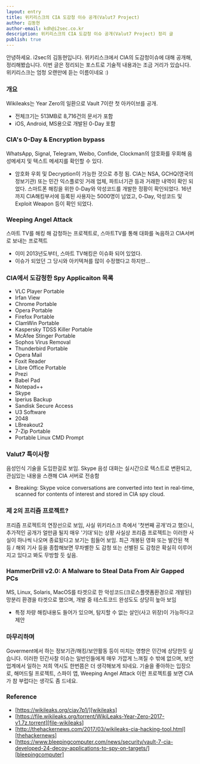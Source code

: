 ```yaml
---
layout: entry
title: 위키리스크의 CIA 도감청 이슈 공개(Valut7 Project)
author: 김동현
author-email: kdh@i2sec.co.kr
description: 위키리스크의 CIA 도감청 이슈 공개(Valut7 Project) 정리 글
publish: true
---
```


안녕하세요. i2sec의 김동현입니다.
위키리스크에서 CIA의 도감청이슈에 대해 공개해, 정리해봤습니다.
이번 글은 정리되는 포스트로 기술적 내용과는 조금 거리가 있습니다.
위키리스크는 엄청 오랜만에 듣는 이름이네요 :)

### 개요
Wikileaks는 Year Zero의 일환으로 Vault 7이란 첫 아카이브를 공개.
* 전체크기는 513MB로  8,716건의 문서가 포함
* iOS, Android, MS용으로 개발된 0-Day 포함

### CIA's 0-Day & Encryption bypass
WhatsApp, Signal, Telegram, Weibo, Confide, Clockman의 암호화를 우회해 음성메세지 및 텍스트 메세지를 확인할 수 있다.
* 암호화 우회 및 Decryption이 가능한 것으로 추정 됨.
CIA는 NSA, GCHQ(영국의 정보기관) 또는 민간 익스플로잇 거래 업체, 파트너기관 등과 거래한 내역이 확인 되었다.
스마트폰 해킹을 위한 0-Day와 악성코드를 개발한 정황이 확인되었다.
16년까지 CIA해킹부서에 등록된 사용자는 5000명이 넘었고, 0-Day, 악성코드 및 Exploit Weapon 등이 확인 되었다.

### Weeping Angel Attack
스마트 TV를 해킹 해 감청하는 프로젝트로, 스마트TV를 통해 대화를 녹음하고 CIA서버로 보내는 프로젝트
* 이미 2013년도부터, 스마트 TV해킹은 이슈화 되어 있었다.
* 이슈가 되었던 그 당시와 아키텍쳐를 많이 수정했다고 하지만...

### CIA에서 도감청한 Spy Applicaiton 목록
- VLC Player Portable
- Irfan View
- Chrome Portable
- Opera Portable
- Firefox Portable
- ClamWin Portable
- Kaspersky TDSS Killer Portable
- McAfee Stinger Portable
- Sophos Virus Removal
- Thunderbird Portable
- Opera Mail
- Foxit Reader
- Libre Office Portable
- Prezi
- Babel Pad
- Notepad++
- Skype
- Iperius Backup
- Sandisk Secure Access
- U3 Software
- 2048
- LBreakout2
- 7-Zip Portable
- Portable Linux CMD Prompt

### Valut7 특이사항
음성인식 기술을 도입한걸로 보임. Skype 음성 대화는 실시간으로 텍스트로 변환되고, 관심있는 내용을 스캔해 CIA 서버로 전송함
* Breaking: Skype voice conversations are converted into text in real-time, scanned for contents of interest and stored in CIA spy cloud.

### 제 2의 프리즘 프로젝트?
프리즘 프로젝트의 연장선으로 보임, 사실 위키리스크 측에서 '첫번째 공개'라고 했으니, 추가적인 공개가 얼만큼 될지 매우 '기대'되는 상황
사실상 프리즘 프로젝트는 이러한 사실이 하나씩 나오며 종료됬다고 보기는 힘들어 보임.
최근 개봉된 영화 또는 발간된 책 등 / 해외 기사 등을 종합해보면 무차별한 도 감청 또는 선별된 도 감청은 확실히 이루어지고 있다고 봐도 무방할 듯 싶음.

### HammerDrill v2.0: A Malware to Steal Data From Air Gapped PCs
MS, Linux, Solaris, MacOS를 타겟으로 한 악성코드(크로스플랫폼환경으로 개발된)
망분리 환경을 타겟으로 했으며, 개발 중 테스트코드 완성도도 상당히 높아 보임
* 특정 차량 해킹내용도 들어가 있으며, 탐지할 수 없는 살인(사고 위장)이 가능하다고 제안

### 마무리하며
Goverment에서 하는 정보기관/해킹/보안활동 등이 미치는 영향은 민간에 상당한듯 싶습니다.
이러한 민간사찰 이슈는 일반인들에게 매우 가깝게 느껴질 수 밖에 없으며, 보안업계에서 일하는 저희 역시도 한번쯤은 더 생각해보게 되네요.
기술을 좋아하는 입장으로, 해머드릴 프로젝트, 스파이 앱, Weeping Angel Attack 이런 프로젝트를 보면 CIA가 참 부럽다는 생각도 좀 드네요.

### Reference
- [https://wikileaks.org/ciav7p1/][wikileaks]
- [https://file.wikileaks.org/torrent/WikiLeaks-Year-Zero-2017-v1.7z.torrent][file-wikileaks]
- [http://thehackernews.com/2017/03/wikileaks-cia-hacking-tool.html][thehackernews]
- [https://www.bleepingcomputer.com/news/security/vault-7-cia-developed-24-decoy-applications-to-spy-on-targets/][bleepingcomputer]

[wikileaks]: https://wikileaks.org/ciav7p1/
[file-wikileaks]: https://file.wikileaks.org/torrent/WikiLeaks-Year-Zero-2017-v1.7z.torrent
[thehackernews]: http://thehackernews.com/2017/03/wikileaks-cia-hacking-tool.html
[bleepingcomputer]: https://www.bleepingcomputer.com/news/security/vault-7-cia-developed-24-decoy-applications-to-spy-on-targets/
